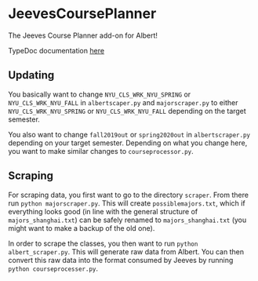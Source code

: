 # JeevesCoursePlanner
The Jeeves Course Planner add-on for Albert!

TypeDoc documentation [here](http://skairunner.github.io/JeevesCoursePlanner/docs/.)


## Updating
You basically want to change
`NYU_CLS_WRK_NYU_SPRING` or `NYU_CLS_WRK_NYU_FALL` in `albertscaper.py` and 
`majorscraper.py` to either `NYU_CLS_WRK_NYU_SPRING`
or `NYU_CLS_WRK_NYU_FALL` depending on the target semester.

You also want to change `fall2019out` or `spring2020out` in `albertscraper.py` 
depending on your target semester. Depending on what you change here, you want
to make similar changes to `courseprocessor.py`.

## Scraping
For scraping data, you first want to go to the directory `scraper`. From there
run `python majorscraper.py`. This will create `possiblemajors.txt`, which if 
everything looks good (in line with the general structure of
`majors_shanghai.txt`) can be safely renamed to `majors_shanghai.txt` (you 
might want to make a backup of the old one).

In order to scrape the classes, you then want to run `python albert_scraper.py`.
This will generate raw data from Albert. You can then convert this raw data
into the format consumed by Jeeves by running `python courseprocesser.py`.